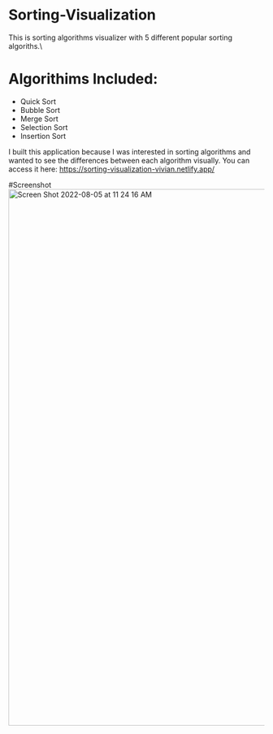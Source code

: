 # Sorting-Visualization

This is sorting algorithms visualizer with 5 different popular sorting algoriths.\

# Algorithims Included:

- Quick Sort
- Bubble Sort
- Merge Sort
- Selection Sort
- Insertion Sort

I built this application because I was interested in sorting algorithms and wanted to see the differences between each algorithm visually.
You can access it here: https://sorting-visualization-vivian.netlify.app/

#Screenshot
<img width="1056" alt="Screen Shot 2022-08-05 at 11 24 16 AM" src="https://user-images.githubusercontent.com/33815743/183110098-c9546bd6-5624-4578-9d75-10a1ec3374e6.png">

